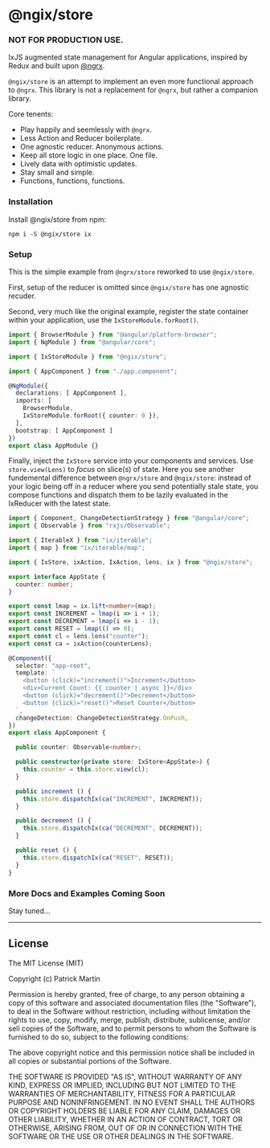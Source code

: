 # @ngix/store

### NOT FOR PRODUCTION USE.

IxJS augmented state management for Angular applications, inspired by Redux and built upon [@ngrx](https://github.com/ngrx/platform).

`@ngix/store` is an attempt to implement an even more functional approach to `@ngrx`. This library is not a replacement for `@ngrx`, but rather a companion library.

Core tenents:

- Play happily and seemlessly with `@ngrx`.
- Less Action and Reducer boilerplate.
- One agnostic reducer. Anonymous actions.
- Keep all store logic in one place. One file.
- Lively data with optimistic updates.
- Stay small and simple.
- Functions, functions, functions.

### Installation

Install @ngix/store from npm:

`npm i -S @ngix/store ix`

### Setup

This is the simple example from `@ngrx/store` reworked to use `@ngix/store`.

First, setup of the reducer is omitted since `@ngix/store` has one agnostic recuder.

Second, very much like the original example, register the state container within your application, use the `IxStoreModule.forRoot()`.

```ts
import { BrowserModule } from "@angular/platform-browser";
import { NgModule } from "@angular/core";

import { IxStoreModule } from "@ngix/store";

import { AppComponent } from "./app.component";

@NgModule({
  declarations: [ AppComponent ],
  imports: [
    BrowserModule,
    IxStoreModule.forRoot({ counter: 0 }),
  ],
  bootstrap: [ AppComponent ]
})
export class AppModule {}
```

Finally, inject the `IxStore` service into your components and services. Use `store.view(Lens)` to _focus_ on slice(s) of state. Here you see another fundemental difference between `@ngrx/store` and `@ngix/store`: instead of your logic being off in a reducer where you send potentially stale state, you compose functions and dispatch them to be lazily evaluated in the IxReducer with the latest state.

```ts
import { Component, ChangeDetectionStrategy } from "@angular/core";
import { Observable } from "rxjs/Observable";

import { IterableX } from "ix/iterable";
import { map } from "ix/iterable/map";

import { IxStore, ixAction, IxAction, lens, ix } from "@ngix/store";

export interface AppState {
  counter: number;
}

export const lmap = ix.lift<number>(map);
export const INCREMENT = lmap(i => i + 1);
export const DECREMENT = lmap(i => i - 1);
export const RESET = lmap(() => 0);
export const cl = lens.lens("counter");
export const ca = ixAction(counterLens);

@Component({
  selector: "app-root",
  template: `
    <button (click)="increment()">Increment</button>
    <div>Current Count: {{ counter | async }}</div>
    <button (click)="decrement()">Decrement</button>
    <button (click)="reset()">Reset Counter</button>
  `,
  changeDetection: ChangeDetectionStrategy.OnPush,
})
export class AppComponent {

  public counter: Observable<number>;

  public constructor(private store: IxStore<AppState>) {
    this.counter = this.store.view(cl);
  }

  public increment () {
    this.store.dispatchIx(ca("INCREMENT", INCREMENT));
  }

  public decrement () {
    this.store.dispatchIx(ca("DECREMENT", DECREMENT));
  }

  public reset () {
    this.store.dispatchIx(ca("RESET", RESET));
  }
}
```

### More Docs and Examples Coming Soon

Stay tuned...

---

## License ##

The MIT License (MIT)

Copyright (c) Patrick Martin

Permission is hereby granted, free of charge, to any person obtaining a copy
of this software and associated documentation files (the "Software"), to deal
in the Software without restriction, including without limitation the rights
to use, copy, modify, merge, publish, distribute, sublicense, and/or sell
copies of the Software, and to permit persons to whom the Software is
furnished to do so, subject to the following conditions:

The above copyright notice and this permission notice shall be included in all
copies or substantial portions of the Software.

THE SOFTWARE IS PROVIDED "AS IS", WITHOUT WARRANTY OF ANY KIND, EXPRESS OR
IMPLIED, INCLUDING BUT NOT LIMITED TO THE WARRANTIES OF MERCHANTABILITY,
FITNESS FOR A PARTICULAR PURPOSE AND NONINFRINGEMENT. IN NO EVENT SHALL THE
AUTHORS OR COPYRIGHT HOLDERS BE LIABLE FOR ANY CLAIM, DAMAGES OR OTHER
LIABILITY, WHETHER IN AN ACTION OF CONTRACT, TORT OR OTHERWISE, ARISING FROM,
OUT OF OR IN CONNECTION WITH THE SOFTWARE OR THE USE OR OTHER DEALINGS IN THE
SOFTWARE.
